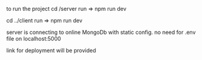 to run the project 
  cd /server
  run => npm run dev 

  cd ../client
  run => npm run dev

server is connecting to online MongoDb with static config. no need for .env file
on localhost:5000

link for deployment will be provided
